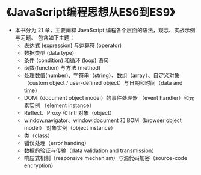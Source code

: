 # 《JavaScript编程思想从ES6到ES9》

- 本书分为 21 章，主要阐释 JavaScript 编程各个层面的语法，观念、实战示例与习题。
  包含如下主题：
    + 表达式 (expression) 与运算符 (operator)
    + 数据类型 (data type)
    + 条件 (condition) 和循环 (loop) 语句 
    + 函数(function) 与方法 (method)
    + 处理数值(number)、字符串（string）、数组（array）、自定义对象（custom object / 
      user-defined object）与日期和时间（data and time）
    + DOM（document object model）的事件处理器 （event handler）和元素实例
     （element instance）
    + Reflect、Proxy 和 Intl 对象（object）
    + window.navigator、window.document 和 BOM（browser object model）
      对象实例（object instance）
    + 类（class）
    + 错误处理（error handing）
    + 数据的验证与传输（data validation and transmission）
    + 响应式机制（responsive mechanism）与源代码加密（source-code encryption）





















